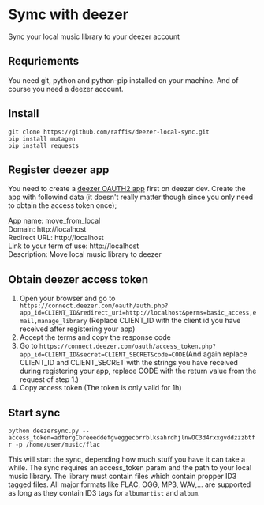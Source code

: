 # Symc with deezer

Sync your local music library to your deezer account

## Requriements
You need git, python and python-pip installed on your machine.
And of course you need a deezer account.

## Install
```
git clone https://github.com/raffis/deezer-local-sync.git
pip install mutagen
pip install requests
```

## Register deezer app
You need to create a [deezer OAUTH2 app](https://developers.deezer.com/myapps) first on deezer dev. Create the app with followind data (it doesn't really matter though since you only need to obtain the access token once);
 
App name: move_from_local \
Domain: http://localhost \
Redirect URL: http://localhost \
Link to your term of use: http://localhost \
Description: Move local music library to deezer

## Obtain deezer access token
1. Open your browser and go to ` https://connect.deezer.com/oauth/auth.php?app_id=CLIENT_ID&redirect_uri=http://localhost&perms=basic_access,email,manage_library` (Replace CLIENT_ID with the client id you have received after registering your app)
2. Accept the terms and copy the response code
3. Go to `https://connect.deezer.com/oauth/access_token.php?app_id=CLIENT_ID&secret=CLIENT_SECRET&code=CODE`(And again replace CLIENT_ID and CLIENT_SECRET with the strings you have received during registering your app, replace CODE with the return value from the request of step 1.)
4. Copy access token (The token is only valid for 1h)

## Start sync
`python deezersync.py --access_token=adfergCbreeeddefgveggecbrrblksahrdhjlnwOC3d4rxxgvddzzzbtfr -p /home/user/music/flac`

This will start the sync, depending how much stuff you have it can take a while. The sync requires an access_token param and the path to your local music library. The library must contain files which contain propper ID3 tagged files. All major formats like FLAC, OGG, MP3, WAV,... are supported as long as they contain ID3 tags for `albumartist` and `album`.
